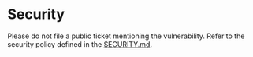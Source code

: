 # Security

Please do not file a public ticket mentioning the vulnerability. Refer to the security policy defined in the [SECURITY.md](https://github.com/hashgraph/guardian/blob/main/SECURITY.md).
